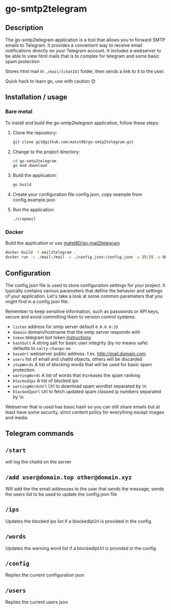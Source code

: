 # go-smtp2telegram

## Description

The go-smtp2telegram application is a tool that allows you to forward SMTP emails to Telegram. It provides a convenient way to receive email notifications directly on your Telegram account. It includes a webserver to be able to view html mails that is to complex for telegram and some basic spam protection

Stores html mail in `./mail/[chatId]` folder, then sends a link to it to the user.

Quick hack to learn go, use with caution 😊

## Installation / usage

### Bare metal
To install and build the go-smtp2telegram application, follow these steps:

1. Clone the repository:

	```bash
	git clone git@github.com:matst80/go-smtp2telegram.git
	```

2. Change to the project directory:

	```bash
	cd go-smtp2telegram
	go mod download
	```

3. Build the application:

	```bash
	go build
	```

4. Create your configuration file config.json, copy example from config.example.json

5. Run the application:

	```bash
	./crapmail
	```

### Docker
Build the application or use [matst80/go-mail2telegram](https://hub.docker.com/r/matst80/go-mail2telegram)

```bash
docker build -t mail2telegram .
docker run -v ./mail:/mail -v ./config.json:/config.json -p 25:25 -p 8080:8080 mail2telegram
```

## Configuration

The config.json file is used to store configuration settings for your project. It typically contains various parameters that define the behavior and settings of your application. Let's take a look at some common parameters that you might find in a config.json file:

Remember to keep sensitive information, such as passwords or API keys, secure and avoid committing them to version control systems.

* `listen` address for smtp server default `0.0.0.0:25` 
* `domain` domain/hostname that the smtp server responds with
* `token` telegram bot token [instructions](https://core.telegram.org/bots/tutorial)
* `hashSalt` A string salt for basic user integrity (by no means safe) defaults to `salty-change-me`
* `baseUrl` webserver public address. f.ex. http://mail.domain.com
* `users` list of email and chatId objects, others will be discarded
* `stopWords` A list of blocking words that will be used for basic spam protection. 
* `warningWords` A list of words that increases the spam ranking
* `blockedIps` A list of blocked ips
* `warningWordsUrl` Url to download spam wordlist separated by \n
* `blockedIpUrl` Url to fetch updated spam classed ip numbers separated by \n

Webserver that is used has basic hash so you can still share emails but at least have some security, strict content policy for everything except images and media

## Telegram commands

## `/start` 
will log the chatId on the server

## `/add user@domain.top other@domain.xyz`
Will add the the email addresses to the user that sends the message, sends the users list to be used to update the config.json file

## `/ips`
Updates the blocked ips list if a blockedIpUrl is provided in the config

## `/words`
Updates the warning word list if a blockedIpUrl is provided in the config

## `/config`
Replies the current configuration json

## `/users`
Replies the current users json
